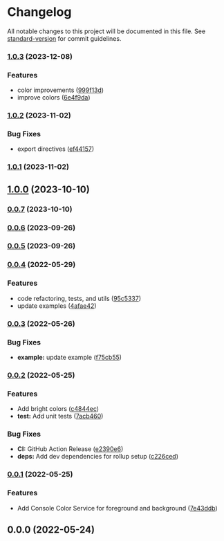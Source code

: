 # Changelog

All notable changes to this project will be documented in this file. See [standard-version](https://github.com/conventional-changelog/standard-version) for commit guidelines.

### [1.0.3](https://github.com/ialopezg/custom-console-colors/compare/v1.0.2...v1.0.3) (2023-12-08)


### Features

* color improvements ([999f13d](https://github.com/ialopezg/custom-console-colors/commits/999f13dd8944ccb71047e9ba99341aebb43e8eb4))
* improve colors ([6e4f9da](https://github.com/ialopezg/custom-console-colors/commits/6e4f9da624b5f6ffccaa41acffa14b3201af4c24))

### [1.0.2](https://github.com/ialopezg/custom-console-colors/compare/v1.0.1...v1.0.2) (2023-11-02)


### Bug Fixes

* export directives ([ef44157](https://github.com/ialopezg/custom-console-colors/commits/ef44157959654e389bb3fa4b062af22beba3d823))

### [1.0.1](https://github.com/ialopezg/custom-console-colors/compare/v1.0.0...v1.0.1) (2023-11-02)

## [1.0.0](https://github.com/ialopezg/custom-console-colors/compare/v0.0.7...v1.0.0) (2023-10-10)

### [0.0.7](https://github.com/ialopezg/custom-console-colors/compare/v0.0.6...v0.0.7) (2023-10-10)

### [0.0.6](https://github.com/ialopezg/custom-console-colors/compare/v0.0.5...v0.0.6) (2023-09-26)

### [0.0.5](https://github.com/ialopezg/custom-console-colors/compare/v0.0.4...v0.0.5) (2023-09-26)

### [0.0.4](https://github.com/ialopezg/custom-console-colors/compare/v0.0.3...v0.0.4) (2022-05-29)


### Features

* code refactoring, tests, and utils ([95c5337](https://github.com/ialopezg/custom-console-colors/commits/95c5337c749a150550144ab53d60012eece21a00))
* update examples ([4afae42](https://github.com/ialopezg/custom-console-colors/commits/4afae42b120796b3c052307624e7e3d5dbbd73ed))

### [0.0.3](https://github.com/ialopezg/custom-console-colors/compare/v0.0.2...v0.0.3) (2022-05-26)


### Bug Fixes

* **example:** update example ([f75cb55](https://github.com/ialopezg/custom-console-colors/commits/f75cb55cc1ce53f3c15c90bd29ae09da46f9a938))

### [0.0.2](https://github.com/ialopezg/custom-console-colors/compare/v0.0.1...v0.0.2) (2022-05-25)


### Features

* Add bright colors ([c4844ec](https://github.com/ialopezg/custom-console-colors/commits/c4844ec334afbaa660569c3a52c7dc46d7ffe9b5))
* **test:** Add unit tests ([7acb460](https://github.com/ialopezg/custom-console-colors/commits/7acb460c3b1338ca0eed60f733635b14a3e2cffd))


### Bug Fixes

* **CI:** GitHub Action Release ([e2390e6](https://github.com/ialopezg/custom-console-colors/commits/e2390e6917ba0e70a71f0f1fb16804d42be6c1df))
* **deps:** Add dev dependencies for rollup setup ([c226ced](https://github.com/ialopezg/custom-console-colors/commits/c226ced9b3df573171e17167dee84844e17e65b9))

### [0.0.1](https://github.com/ialopezg/custom-console-colors/compare/v0.0.0...v0.0.1) (2022-05-25)


### Features

* Add Console Color Service for foreground and background ([7e43ddb](https://github.com/ialopezg/custom-console-colors/commits/7e43ddbd16f53343496526e1fe943fd828728d94))

## 0.0.0 (2022-05-24)

